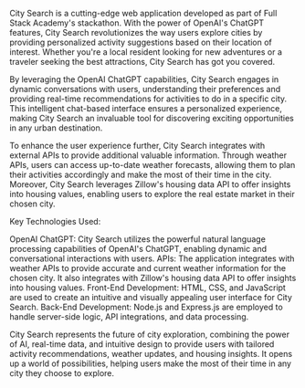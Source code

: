 City Search is a cutting-edge web application developed as part of Full Stack Academy's stackathon. With the power of OpenAI's ChatGPT features, City Search revolutionizes the way users explore cities by providing personalized activity suggestions based on their location of interest. Whether you're a local resident looking for new adventures or a traveler seeking the best attractions, City Search has got you covered.

By leveraging the OpenAI ChatGPT capabilities, City Search engages in dynamic conversations with users, understanding their preferences and providing real-time recommendations for activities to do in a specific city. This intelligent chat-based interface ensures a personalized experience, making City Search an invaluable tool for discovering exciting opportunities in any urban destination.

To enhance the user experience further, City Search integrates with external APIs to provide additional valuable information. Through weather APIs, users can access up-to-date weather forecasts, allowing them to plan their activities accordingly and make the most of their time in the city. Moreover, City Search leverages Zillow's housing data API to offer insights into housing values, enabling users to explore the real estate market in their chosen city.

Key Technologies Used:

OpenAI ChatGPT: City Search utilizes the powerful natural language processing capabilities of OpenAI's ChatGPT, enabling dynamic and conversational interactions with users.
APIs: The application integrates with weather APIs to provide accurate and current weather information for the chosen city. It also integrates with Zillow's housing data API to offer insights into housing values.
Front-End Development: HTML, CSS, and JavaScript are used to create an intuitive and visually appealing user interface for City Search.
Back-End Development: Node.js and Express.js are employed to handle server-side logic, API integrations, and data processing.

City Search represents the future of city exploration, combining the power of AI, real-time data, and intuitive design to provide users with tailored activity recommendations, weather updates, and housing insights. It opens up a world of possibilities, helping users make the most of their time in any city they choose to explore.
